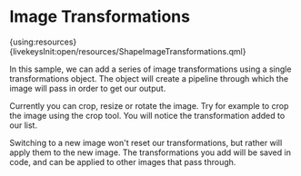 # Image Transformations

{using:resources}
{livekeysInit:open/resources/ShapeImageTransformations.qml}

In this sample, we can add a series of image transformations using a single
transformations object. The object will create a pipeline through
which the image will pass in order to get our output.

Currently you can crop, resize or rotate the image. Try for example to crop the image using the crop tool. You will notice the transformation
added to our list.

Switching to a new image won't reset our transformations, but rather will apply them
to the new image. The transformations you add will be saved in code, and can be applied
to other images that pass through.

